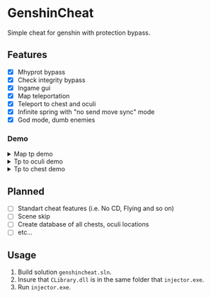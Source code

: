 # GenshinCheat
Simple cheat for genshin with protection bypass.

## Features
- [X] Mhyprot bypass
- [X] Check integrity bypass
- [X] Ingame gui
- [X] Map teleportation
- [X] Teleport to chest and oculi
- [X] Infinite spring with "no send move sync" mode
- [X] God mode, dumb enemies

### Demo
<details>
  <summary>Map tp demo</summary>
  <img src="demo/map-teleport-demo.gif"/>
</details>

<details>
  <summary>Tp to oculi demo</summary>
  <img src="demo/oculi-teleport-demo.gif"/>
</details>

<details>
  <summary>Tp to chest demo</summary>
  <img src="demo/chest-teleport-demo"/>
</details>

## Planned
- [ ] Standart cheat features (i.e. No CD, Flying and so on)
- [ ] Scene skip
- [ ] Create database of all chests, oculi locations
- [ ] etc...

## Usage

1. Build solution `genshincheat.sln`.
2. Insure that `CLibrary.dll` is in the same folder that `injector.exe`.
3. Run `injector.exe`.
